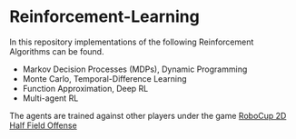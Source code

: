 # Reinforcement-Learning

In this repository implementations of the following Reinforcement Algorithms can be found. 

* Markov Decision Processes (MDPs), Dynamic Programming
* Monte Carlo, Temporal-Difference Learning
* Function Approximation, Deep RL
* Multi-agent RL

The agents are trained against other players under the game [RoboCup 2D Half Field Offense](https://github.com/LARG/HFO)
 
